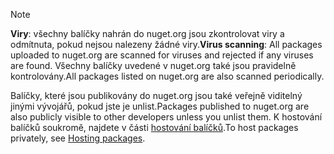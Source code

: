 > [!Note]
> <span data-ttu-id="e81c2-101">**Viry**: všechny balíčky nahrán do nuget.org jsou zkontrolovat viry a odmítnuta, pokud nejsou nalezeny žádné viry.</span><span class="sxs-lookup"><span data-stu-id="e81c2-101">**Virus scanning**: All packages uploaded to nuget.org are scanned for viruses and rejected if any viruses are found.</span></span> <span data-ttu-id="e81c2-102">Všechny balíčky uvedené v nuget.org také jsou pravidelně kontrolovány.</span><span class="sxs-lookup"><span data-stu-id="e81c2-102">All packages listed on nuget.org are also scanned periodically.</span></span>
>
> <span data-ttu-id="e81c2-103">Balíčky, které jsou publikovány do nuget.org jsou také veřejně viditelný jinými vývojářů, pokud jste je unlist.</span><span class="sxs-lookup"><span data-stu-id="e81c2-103">Packages published to nuget.org are also publicly visible to other developers unless you unlist them.</span></span> <span data-ttu-id="e81c2-104">K hostování balíčků soukromě, najdete v části [hostování balíčků](../../hosting-packages/overview.md).</span><span class="sxs-lookup"><span data-stu-id="e81c2-104">To host packages privately, see [Hosting packages](../../hosting-packages/overview.md).</span></span>